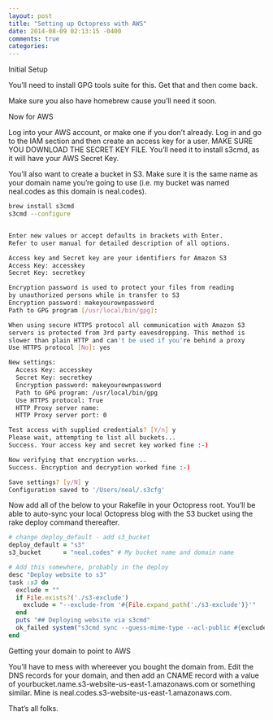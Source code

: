 ```yaml
---
layout: post
title: "Setting up Octopress with AWS"
date: 2014-08-09 02:13:15 -0400
comments: true
categories: 
---
```


Initial Setup

You’ll need to install GPG tools suite for this. Get that and then come back.

Make sure you also have homebrew cause you’ll need it soon.

Now for AWS

Log into your AWS account, or make one if you don’t already. Log in and go to the IAM section and then create an access key for a user. MAKE SURE YOU DOWNLOAD THE SECRET KEY FILE. You’ll need it to install s3cmd, as it will have your AWS Secret Key.

You’ll also want to create a bucket in S3. Make sure it is the same name as your domain name you’re going to use (i.e. my bucket was named neal.codes as this domain is neal.codes).

``` bash Install s3cmd
brew install s3cmd
s3cmd --configure
```

``` bash The s3cmd –configure prompt

Enter new values or accept defaults in brackets with Enter.
Refer to user manual for detailed description of all options.

Access key and Secret key are your identifiers for Amazon S3
Access Key: accesskey
Secret Key: secretkey

Encryption password is used to protect your files from reading
by unauthorized persons while in transfer to S3
Encryption password: makeyourownpassword
Path to GPG program [/usr/local/bin/gpg]:

When using secure HTTPS protocol all communication with Amazon S3
servers is protected from 3rd party eavesdropping. This method is
slower than plain HTTP and can't be used if you're behind a proxy
Use HTTPS protocol [No]: yes

New settings:
  Access Key: accesskey
  Secret Key: secretkey
  Encryption password: makeyourownpassword
  Path to GPG program: /usr/local/bin/gpg
  Use HTTPS protocol: True
  HTTP Proxy server name:
  HTTP Proxy server port: 0

Test access with supplied credentials? [Y/n] y
Please wait, attempting to list all buckets...
Success. Your access key and secret key worked fine :-)

Now verifying that encryption works...
Success. Encryption and decryption worked fine :-)

Save settings? [y/N] y
Configuration saved to '/Users/neal/.s3cfg'
```

Now add all of the below to your Rakefile in your Octopress root. You’ll be able to auto-sync your local Octopress blog with the S3 bucket using the rake deploy command thereafter.

``` ruby Rakefile
# change deploy_default - add s3_bucket
deploy_default = "s3"
s3_bucket      = "neal.codes" # My bucket name and domain name
```

``` ruby Rakefile
# Add this somewhere, probably in the deploy
desc "Deploy website to s3"
task :s3 do
  exclude = ""
  if File.exists?('./s3-exclude')
    exclude = "--exclude-from '#{File.expand_path('./s3-exclude')}'"
  end
  puts "## Deploying website via s3cmd"
  ok_failed system("s3cmd sync --guess-mime-type --acl-public #{exclude} #{"--delete-removed" } #{public_dir}/ s3://#{s3_bucket}/")
end
```

Getting your domain to point to AWS

You’ll have to mess with whereever you bought the domain from. Edit the DNS records for your domain, and then add an CNAME record with a value of yourbucket.name.s3-website-us-east-1.amazonaws.com or something similar. Mine is neal.codes.s3-website-us-east-1.amazonaws.com.

That’s all folks.